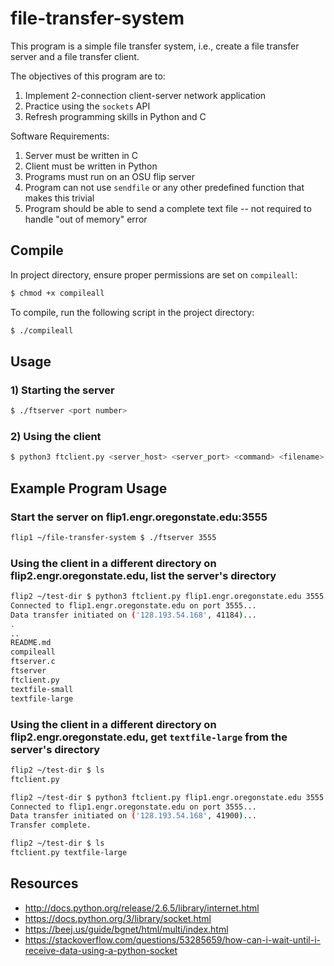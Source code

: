 # file-transfer-system

This program is a simple file transfer system, i.e., create a file transfer server and a file transfer client.

The objectives of this program are to:

1. Implement 2-connection client-server network application
2. Practice using the `sockets` API
3. Refresh programming skills in Python and C

Software Requirements:

1. Server must be written in C
2. Client must be written in Python
3. Programs must run on an OSU flip server
4. Program can not use `sendfile` or any other predefined function that makes this trivial
5. Program should be able to send a complete text file -- not required to handle "out of memory" error

## Compile

In project directory, ensure proper permissions are set on `compileall`:

```bash
$ chmod +x compileall
```

To compile, run the following script in the project directory:

```bash
$ ./compileall
```

## Usage

### 1) Starting the server

```bash
$ ./ftserver <port number>
```

### 2) Using the client

```bash
$ python3 ftclient.py <server_host> <server_port> <command> <filename> <data_port>
```

## Example Program Usage

### Start the server on flip1.engr.oregonstate.edu:3555

```bash
flip1 ~/file-transfer-system $ ./ftserver 3555
```

### Using the client in a different directory on flip2.engr.oregonstate.edu, list the server's directory

```bash
flip2 ~/test-dir $ python3 ftclient.py flip1.engr.oregonstate.edu 3555 -l 8555
Connected to flip1.engr.oregonstate.edu on port 3555...
Data transfer initiated on ('128.193.54.168', 41184)...
.
..
README.md
compileall
ftserver.c
ftserver
ftclient.py
textfile-small
textfile-large
```

### Using the client in a different directory on flip2.engr.oregonstate.edu, get `textfile-large` from the server's directory

```bash
flip2 ~/test-dir $ ls
ftclient.py

flip2 ~/test-dir $ python3 ftclient.py flip1.engr.oregonstate.edu 3555 -g textfile-large 8555
Connected to flip1.engr.oregonstate.edu on port 3555...
Data transfer initiated on ('128.193.54.168', 41900)...
Transfer complete.

flip2 ~/test-dir $ ls
ftclient.py textfile-large
```

## Resources

- http://docs.python.org/release/2.6.5/library/internet.html
- https://docs.python.org/3/library/socket.html
- https://beej.us/guide/bgnet/html/multi/index.html
- https://stackoverflow.com/questions/53285659/how-can-i-wait-until-i-receive-data-using-a-python-socket
